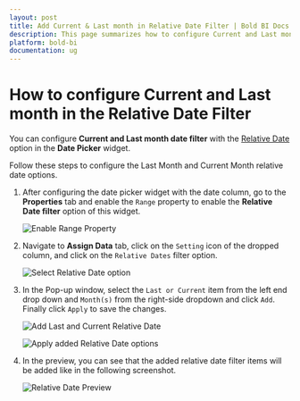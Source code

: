 ```yaml
---
layout: post
title: Add Current & Last month in Relative Date Filter | Bold BI Docs
description: This page summarizes how to configure Current and Last month in the Relative Date Filter option in the Date Picker widget Bold BI application.
platform: bold-bi
documentation: ug
---
```


# How to configure Current and Last month in the Relative Date Filter

You can configure **Current and Last month date filter** with the [Relative Date](https://help.boldbi.com/cloud-bi/visualizing-data/visualization-widgets/date-picker/#how-to-configure-relative-dates-to-datepicker) option in the **Date Picker** widget.

Follow these steps to configure the Last Month and Current Month relative date options.

1. After configuring the date picker widget with the date column, go to the **Properties** tab and enable the `Range` property to enable the **Relative Date filter** option of this widget.

    ![Enable Range Property](/bold-bi-docs/static/assets/embedded/faq/images/enable-range-property.png)

2. Navigate to **Assign Data** tab, click on the `Setting` icon of the dropped column, and click on the `Relative Dates` filter option.

    ![Select Relative Date option](/bold-bi-docs/static/assets/embedded/faq/images/select-relative-dates-option.png)

3. In the Pop-up window, select the `Last or Current` item from the left end drop down and `Month(s)` from the right-side dropdown and click `Add`. Finally click `Apply` to save the changes.

    ![Add Last and Current Relative Date](/bold-bi-docs/static/assets/embedded/faq/images/add-last-and-current-relative-date-options.png)

    ![Apply added Relative Date options](/bold-bi-docs/static/assets/embedded/faq/images/apply-added-relative-date-options.png)

4. In the preview, you can see that the added relative date filter items will be added like in the following screenshot. 

    ![Relative Date Preview](/bold-bi-docs/static/assets/embedded/faq/images/relative-date-preview.png)